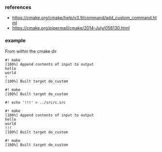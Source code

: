 ### references

- https://cmake.org/cmake/help/v3.9/command/add_custom_command.html
- https://cmake.org/pipermail/cmake/2014-July/058130.html


### example

From within the cmake dir


```
#! make
[100%] Append contents of input to output
hello
world
!
[100%] Built target do_custom

#! make
[100%] Built target do_custom

#! echo '!!!' > ../src/c.src

#! make
[100%] Append contents of input to output
hello
world
!!!
[100%] Built target do_custom

#! make
[100%] Built target do_custom
```
